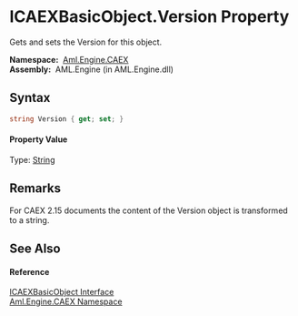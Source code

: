 ICAEXBasicObject.Version Property
=================================
Gets and sets the Version for this object.

  **Namespace:**  [Aml.Engine.CAEX][1]  
  **Assembly:**  AML.Engine (in AML.Engine.dll)

Syntax
------

```csharp
string Version { get; set; }
```

#### Property Value
Type: [String][2]

Remarks
-------
 For CAEX 2.15 documents the content of the Version object is transformed to a string. 

See Also
--------

#### Reference
[ICAEXBasicObject Interface][3]  
[Aml.Engine.CAEX Namespace][1]  

[1]: ../README.md
[2]: https://docs.microsoft.com/dotnet/api/system.string
[3]: README.md
[4]: https://www.automationml.org
[5]: ../../icons/logoShade.png